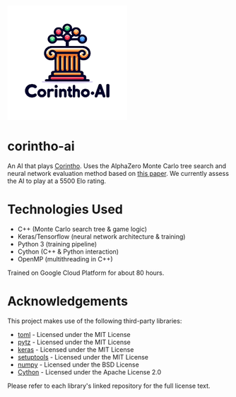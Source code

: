 <img src="/assets/images/logo.png" width="271" height="259">

# corintho-ai

An AI that plays [Corintho](http://www.di.fc.ul.pt/~jpn/gv/corintho.htm). Uses the AlphaZero Monte Carlo tree search and neural network evaluation method based on [this paper](https://www.nature.com/articles/nature24270.epdf?author_access_token=VJXbVjaSHxFoctQQ4p2k4tRgN0jAjWel9jnR3ZoTv0PVW4gB86EEpGqTRDtpIz-2rmo8-KG06gqVobU5NSCFeHILHcVFUeMsbvwS-lxjqQGg98faovwjxeTUgZAUMnRQ). We currently assess the AI to play at a 5500 Elo rating.

# Technologies Used
 - C++ (Monte Carlo search tree & game logic)
 - Keras/Tensorflow (neural network architecture & training)
 - Python 3 (training pipeline)
 - Cython (C++ & Python interaction)
 - OpenMP (multithreading in C++)

Trained on Google Cloud Platform for about 80 hours.

# Acknowledgements

This project makes use of the following third-party libraries:

- [toml](https://github.com/uiri/toml) - Licensed under the MIT License
- [pytz](https://github.com/stub42/pytz) - Licensed under the MIT License
- [keras](https://github.com/keras-team/keras) - Licensed under the MIT License
- [setuptools](https://github.com/pypa/setuptools) - Licensed under the MIT License
- [numpy](https://github.com/numpy/numpy) - Licensed under the BSD License
- [Cython](https://github.com/cython/cython) - Licensed under the Apache License 2.0

Please refer to each library's linked repository for the full license text.

